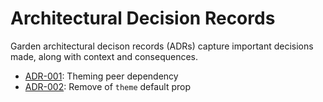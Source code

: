 # Architectural Decision Records

Garden architectural decison records (ADRs) capture important decisions made,
along with context and consequences.

- [ADR-001](./001-theming-peer-dependency.md): Theming peer dependency
- [ADR-002](./002-theme-default-prop-removal.md): Remove of `theme` default prop
